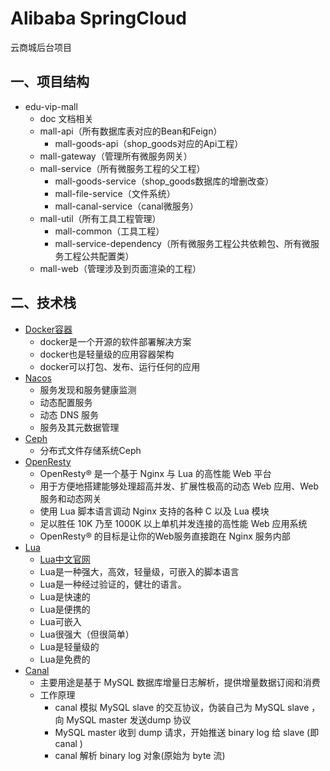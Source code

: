# Alibaba SpringCloud 

云商城后台项目

## 一、项目结构

* edu-vip-mall
    * doc 文档相关
    * mall-api（所有数据库表对应的Bean和Feign）
        * mall-goods-api（shop_goods对应的Api工程）
    * mall-gateway（管理所有微服务网关）
    * mall-service（所有微服务工程的父工程）
        * mall-goods-service（shop_goods数据库的增删改查）
        * mall-file-service（文件系统）
        * mall-canal-service（canal微服务）
    * mall-util（所有工具工程管理）
        * mall-common（工具工程）
        * mall-service-dependency（所有微服务工程公共依赖包、所有微服务工程公共配置类）
    * mall-web（管理涉及到页面渲染的工程）
    
    
## 二、技术栈

* [Docker容器](https://www.docker.org.cn/) 
    * docker是一个开源的软件部署解决方案
    * docker也是轻量级的应用容器架构
    * docker可以打包、发布、运行任何的应用
* [Nacos](https://nacos.io/zh-cn/docs/what-is-nacos.html)
    * 服务发现和服务健康监测
    * 动态配置服务
    * 动态 DNS 服务
    * 服务及其元数据管理  
* [Ceph](https://ceph.com/en/)
    * 分布式文件存储系统Ceph
* [OpenResty](http://openresty.org/cn/)    
    * OpenResty® 是一个基于 Nginx 与 Lua 的高性能 Web 平台
    * 用于方便地搭建能够处理超高并发、扩展性极高的动态 Web 应用、Web 服务和动态网关
    * 使用 Lua 脚本语言调动 Nginx 支持的各种 C 以及 Lua 模块
    * 足以胜任 10K 乃至 1000K 以上单机并发连接的高性能 Web 应用系统
    * OpenResty® 的目标是让你的Web服务直接跑在 Nginx 服务内部
* [Lua](http://www.lua.org/docs.html)
  * [Lua中文官网](https://zhuanlan.zhihu.com/p/73147795)
  * Lua是一种强大，高效，轻量级，可嵌入的脚本语言
  * Lua是一种经过验证的，健壮的语言。
  * Lua是快速的
  * Lua是便携的
  * Lua可嵌入
  * Lua很强大（但很简单）
  * Lua是轻量级的
  * Lua是免费的
* [Canal](https://github.com/alibaba/canal)    
    * 主要用途是基于 MySQL 数据库增量日志解析，提供增量数据订阅和消费
    * 工作原理
        * canal 模拟 MySQL slave 的交互协议，伪装自己为 MySQL slave ，向 MySQL master 发送dump 协议
        * MySQL master 收到 dump 请求，开始推送 binary log 给 slave (即 canal )
        * canal 解析 binary log 对象(原始为 byte 流)
